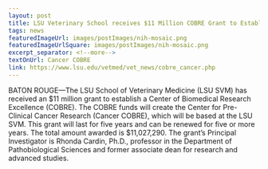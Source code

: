 ```yaml
--- 
layout: post
title: LSU Veterinary School receives $11 Million COBRE Grant to Establish Center for Pre-Clinical Cancer Research
tags: news
featuredImageUrl: images/postImages/nih-mosaic.png
featuredImageUrlSquare: images/postImages/nih-mosaic.png
excerpt_separator: <!--more-->
textOnUrl: Cancer COBRE
link: https://www.lsu.edu/vetmed/vet_news/cobre_cancer.php
--- 
```


BATON ROUGE—The LSU School of Veterinary Medicine (LSU SVM) has received an $11 million grant to establish a Center of Biomedical Research Excellence (COBRE). The COBRE funds will create the Center for Pre-Clinical Cancer Research (Cancer COBRE), which will be based at the LSU SVM. This grant will last for five years and can be renewed for five or more years. The total amount awarded is $11,027,290. The grant’s Principal Investigator is Rhonda Cardin, Ph.D., professor in the Department of Pathobiological Sciences and former associate dean for research and advanced studies.<!--more-->